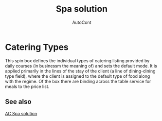 ﻿---
    title: "Spa solution"
    author: AutoCont
    ms.date: 04/30/2018
    ms.topic: article
    ms.prod: dynamics-nav-2017
    ms.contentlocale: en
    ms.lasthandoff: 04/30/2018
---

# Catering Types

This spin box defines the individual types of catering listing provided by daily courses (in businessm the meaning of) and sets the default mode. It is applied primarily in the lines of the stay of the client (a line of dining-dining type field), where the client is assigned to the default type of food along with the regime. Of the box there are binding across the table service for meals to the price list.


## <a name="see-also"></a>See also
[AC Spa solution](ac-spa-solution.md)